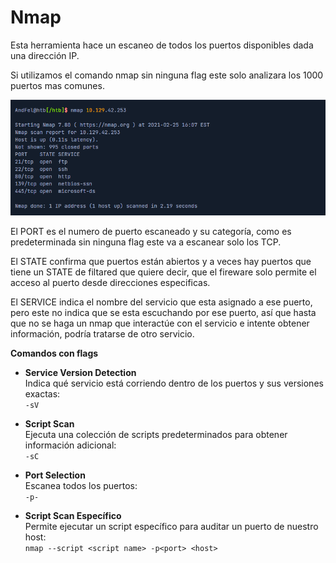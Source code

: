 # Nmap
Esta herramienta hace un escaneo de todos los puertos disponibles dada una dirección IP.

Si utilizamos el comando nmap sin ninguna flag este solo analizara los 1000 puertos mas comunes.

![Pasted image 20250703182252](../Imagenes/Pasted%20image%2020250703182252.png)


El PORT es el numero de puerto escaneado y su categoría, como es predeterminada sin ninguna flag este va a escanear solo los TCP.

El STATE confirma que puertos están abiertos y a veces hay puertos que tiene un STATE de filtared que quiere decir, que el fireware solo permite el acceso al puerto desde direcciones especificas. 

El SERVICE indica el nombre del servicio que esta asignado a ese puerto, pero este no indica que se esta escuchando por ese puerto, así que hasta que no se haga un nmap que interactúe con el servicio e intente obtener información, podría tratarse de otro servicio.

**Comandos con flags**

- **Service Version Detection**  
  Indica qué servicio está corriendo dentro de los puertos y sus versiones exactas:  
  `-sV`

- **Script Scan**  
  Ejecuta una colección de scripts predeterminados para obtener información adicional:  
  `-sC`

- **Port Selection**  
  Escanea todos los puertos:  
  `-p-`

- **Script Scan Específico**  
  Permite ejecutar un script específico para auditar un puerto de nuestro host:  
  `nmap --script <script name> -p<port> <host>`

		
